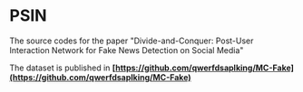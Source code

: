 # PSIN
The source codes for the paper "Divide-and-Conquer: Post-User Interaction Network for Fake News Detection on Social Media"

The dataset is published in **[https://github.com/qwerfdsaplking/MC-Fake](https://github.com/qwerfdsaplking/MC-Fake)**
